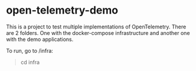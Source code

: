 # open-telemetry-demo

This is a project to test multiple implementations of OpenTelemetry.
There are 2 folders. One with the docker-compose infrastructure and another one with the demo applications. 


To run, go to /infra:

> cd infra


